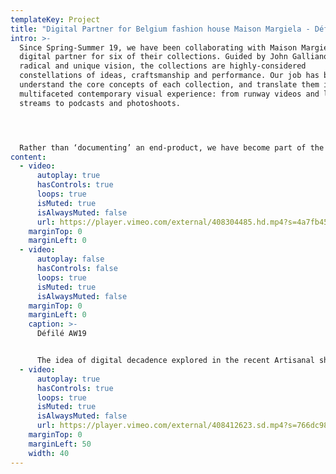 ```yaml
---
templateKey: Project
title: "Digital Partner for Belgium fashion house Maison Margiela - Défilé AW19 "
intro: >-
  Since Spring-Summer 19, we have been collaborating with Maison Margiela as a
  digital partner for six of their collections. Guided by John Galliano’s
  radical and unique vision, the collections are highly-considered
  constellations of ideas, craftsmanship and performance. Our job has been to
  understand the core concepts of each collection, and translate them into a
  multifaceted contemporary visual experience: from runway videos and live show
  streams to podcasts and photoshoots.




  Rather than ‘documenting’ an end-product, we have become part of the making-process itself. Drawing on the maison’s craft-based approach, we have come up with tailor-made formats and visual communication strategies that respond to the specific themes and language of each season. Building new forms that work alongside Galliano’s avant-garde thought-process, the digital universes we have created are an extension of the collection, rather than a documentation of it.
content:
  - video:
      autoplay: true
      hasControls: true
      loops: true
      isMuted: true
      isAlwaysMuted: false
      url: https://player.vimeo.com/external/408304485.hd.mp4?s=4a7fb45f78af347c8af475f8a923ed046ae29afc&profile_id=175
    marginTop: 0
    marginLeft: 0
  - video:
      autoplay: false
      hasControls: false
      loops: true
      isMuted: true
      isAlwaysMuted: false
    marginTop: 0
    marginLeft: 0
    caption: >-
      Défilé AW19 


      The idea of digital decadence explored in the recent Artisanal show was filtered down for this ready-to-wear collection, with garments stripped back down into a more purified and minimal form. Inspired by retelling the classic story of Swan Lake to the dramatic overtones of Tchaikovsky’s music, Galliano’s research swings this time towards the idea of ‘Transformation’.
  - video:
      autoplay: true
      hasControls: true
      loops: true
      isMuted: true
      isAlwaysMuted: false
      url: https://player.vimeo.com/external/408412623.sd.mp4?s=766dc988d85c31e0480a2704227c80e325a2027d&profile_id=165
    marginTop: 0
    marginLeft: 50
    width: 40
---
```

